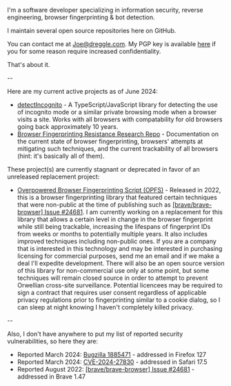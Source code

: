 I'm a software developer specializing in information security, reverse engineering, browser fingerprinting & bot detection.

I maintain several open source repositories here on GitHub.

You can contact me at Joe@dreggle.com. My PGP key is available [here](https://keys.openpgp.org/search?q=Joe%40dreggle.com) if you for some reason require increased confidentiality.

That's about it.

--

Here are my current active projects as of June 2024:

- [detectIncognito](https://github.com/Joe12387/detectIncognito) - A TypeScript/JavaScript library for detecting the use of incognito mode or a similar private browsing mode when a browser visits a site. Works with all browsers with compatability for old browsers going back approximately 10 years.
- [Browser Fingerprinting Resistance Research Repo](https://github.com/Joe12387/browser-fingerprinting-resistance-research) - Documentation on the current state of browser fingerprinting, browsers' attempts at mitigating such techniques, and the current trackability of all browsers (hint: it's basically all of them).

These project(s) are currently stagnant or deprecated in favor of an unreleased replacement project:

- [Overpowered Browser Fingerprinting Script (OPFS)](https://github.com/Joe12387/OP-Fingerprinting-Script) - Released in 2022, this is a browser fingerprinting library that featured certain techniques that were non-public at the time of publishing such as [\[brave/brave-browser\] Issue #24681](https://github.com/brave/brave-browser/issues/24681). I am currently working on a replacement for this library that allows a certain level in change in the browser fingerprint while still being trackable, increasing the lifespans of fingerprint IDs from weeks or months to potentially multiple years. It also includes improved techniques including non-public ones. If you are a company that is interested in this technology and may be interested in purchasing licensing for commercial purposes, send me an email and if we make a deal I'll expedite development. There will also be an open source version of this library for non-commercial use only at some point, but some techniques will remain closed source in order to attempt to prevent Orwellian cross-site surveillance. Potential licencees may be required to sign a contract that requires user consent regardless of applicable privacy regulations prior to fingerprinting similar to a cookie dialog, so I can sleep at night knowing I haven't completely killed privacy.

--

Also, I don't have anywhere to put my list of reported security vulnerabilities, so here they are:

- Reported March 2024: [Bugzilla 1885471](https://bugzilla.mozilla.org/show_bug.cgi?id=1885471) - addressed in Firefox 127
- Reported March 2024: [CVE-2024-27830](https://github.com/Joe12387/safari-canvas-fingerprinting-exploit) - addressed in Safari 17.5
- Reported August 2022: [\[brave/brave-browser\] Issue #24681](https://github.com/brave/brave-browser/issues/24681) - addressed in Brave 1.47
